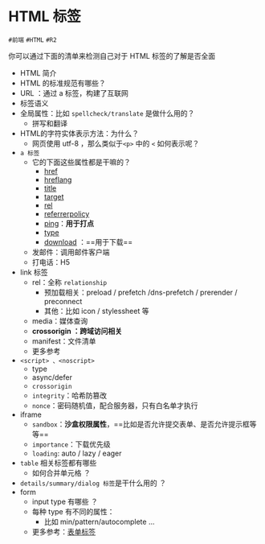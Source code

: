 
# HTML 标签


`#前端` `#HTML` `#R2` 

你可以通过下面的清单来检测自己对于 HTML 标签的了解是否全面

- HTML 简介
- HTML 的标准规范有哪些？
- URL ：通过 a 标签，构建了互联网
- 标签语义
- 全局属性：比如 `spellcheck/translate` 是做什么用的？
	- 拼写和翻译
- HTML的字符实体表示方法：为什么？
   - 网页使用 utf-8 ，那么类似于`<p>` 中的 `<` 如何表示呢？
- `a 标签`
	- 它的下面这些属性都是干嘛的？
		- [href](https://wangdoc.com/html/a#href)
		- [hreflang](https://wangdoc.com/html/a#hreflang)
		- [title](https://wangdoc.com/html/a#title)
		- [target](https://wangdoc.com/html/a#target)
		- [rel](https://wangdoc.com/html/a#rel)
		- [referrerpolicy](https://wangdoc.com/html/a#referrerpolicy)
		- [ping](https://wangdoc.com/html/a#ping)：**用于打点**
		- [type](https://wangdoc.com/html/a#type)
		- [download](https://wangdoc.com/html/a#download) ：==用于下载==
	- 发邮件：调用邮件客户端
	- 打电话：H5
- link 标签
	- rel：全称 `relationship`
		- 预加载相关：preload / prefetch /dns-prefetch / prerender / preconnect
		- 其他：比如 icon / stylessheet 等
	- media：媒体查询
	- **crossorigin ：跨域访问相关**
	- manifest：文件清单
	- 更多参考 [<link>](https://wangdoc.com/html/link#hreflang-%E5%B1%9E%E6%80%A7)
- `<script> 、<noscript>`
	- type 
	- async/defer
	- `crossorigin`
	- `integrity`：哈希防篡改
	- `nonce`：密码随机值，配合服务器，只有白名单才执行
- iframe
	- `sandbox`：**沙盒权限属性**，==比如是否允许提交表单、是否允许提示框等等==
	- `importance`：下载优先级
	- `loading`: auto / lazy / eager 
- `table` 相关标签都有哪些
	- 如何合并单元格 ？
- `details/summary/dialog 标签`是干什么用的 ？ 
- form 
	- input type 有哪些 ？
	- 每种 type 有不同的属性：
		- 比如 min/pattern/autocomplete ...
	- 更多参考：[表单标签](https://wangdoc.com/html/form#meter)

